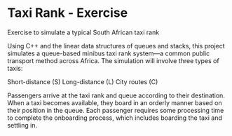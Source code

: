 # Taxi Rank - Exercise

Exercise to simulate a typical South African taxi rank

Using C++ and the linear data structures of queues and stacks, this project simulates a queue-based minibus taxi rank system—a common public transport method across Africa. The simulation will involve three types of taxis:

Short-distance (S)
Long-distance (L)
City routes (C)

Passengers arrive at the taxi rank and queue according to their destination. When a taxi becomes available, they board in an orderly manner based on their position in the queue. Each passenger requires some processing time to complete the onboarding process, which includes boarding the taxi and settling in.
